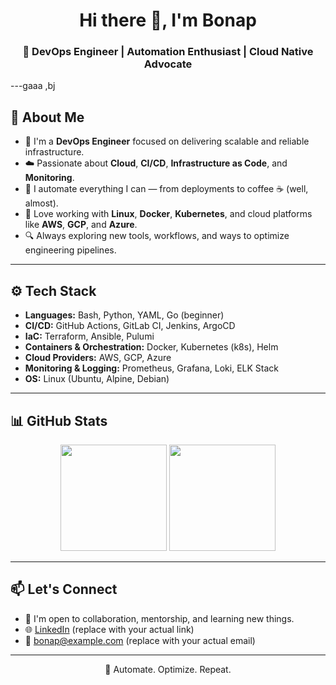 <h1 align="center">Hi there 👋, I'm Bonap</h1>
<h3 align="center">🚀 DevOps Engineer | Automation Enthusiast | Cloud Native Advocate</h3>

---gaaa
,bj
## 🧠 About Me

- 💼 I'm a **DevOps Engineer** focused on delivering scalable and reliable infrastructure.
- ☁️ Passionate about **Cloud**, **CI/CD**, **Infrastructure as Code**, and **Monitoring**.
- 🔧 I automate everything I can — from deployments to coffee ☕ (well, almost).
- 🐧 Love working with **Linux**, **Docker**, **Kubernetes**, and cloud platforms like **AWS**, **GCP**, and **Azure**.
- 🔍 Always exploring new tools, workflows, and ways to optimize engineering pipelines.

---

## ⚙️ Tech Stack

- **Languages:** Bash, Python, YAML, Go (beginner)
- **CI/CD:** GitHub Actions, GitLab CI, Jenkins, ArgoCD
- **IaC:** Terraform, Ansible, Pulumi
- **Containers & Orchestration:** Docker, Kubernetes (k8s), Helm
- **Cloud Providers:** AWS, GCP, Azure
- **Monitoring & Logging:** Prometheus, Grafana, Loki, ELK Stack
- **OS:** Linux (Ubuntu, Alpine, Debian)

---

## 📊 GitHub Stats

<p align="center">
  <img src="https://github-readme-stats.vercel.app/api?username=bonap&show_icons=true&theme=tokyonight&count_private=true" height="170px" />
  <img src="https://github-readme-stats.vercel.app/api/top-langs/?username=bonap&layout=compact&theme=tokyonight" height="170px" />
</p>

---

## 📫 Let's Connect

- 💬 I'm open to collaboration, mentorship, and learning new things.
- 🌐 [LinkedIn](https://www.linkedin.com/in/bonap) (replace with your actual link)
- 📧 bonap@example.com (replace with your actual email)

---

<p align="center">
  🚀 Automate. Optimize. Repeat.
</p>
